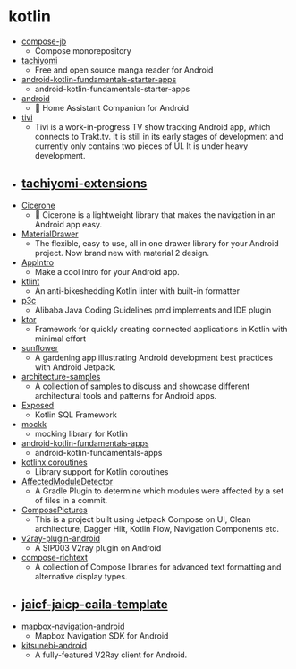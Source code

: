 # kotlin
- [compose-jb](https://github.com/JetBrains/compose-jb)
  - Compose monorepository
- [tachiyomi](https://github.com/inorichi/tachiyomi)
  - Free and open source manga reader for Android
- [android-kotlin-fundamentals-starter-apps](https://github.com/google-developer-training/android-kotlin-fundamentals-starter-apps)
  - android-kotlin-fundamentals-starter-apps
- [android](https://github.com/home-assistant/android)
  - 📱 Home Assistant Companion for Android
- [tivi](https://github.com/chrisbanes/tivi)
  - Tivi is a work-in-progress TV show tracking Android app, which connects to Trakt.tv. It is still in its early stages of development and currently only contains two pieces of UI. It is under heavy development.
- [tachiyomi-extensions](https://github.com/inorichi/tachiyomi-extensions)
  - 
- [Cicerone](https://github.com/terrakok/Cicerone)
  - 🚦 Cicerone is a lightweight library that makes the navigation in an Android app easy.
- [MaterialDrawer](https://github.com/mikepenz/MaterialDrawer)
  - The flexible, easy to use, all in one drawer library for your Android project. Now brand new with material 2 design.
- [AppIntro](https://github.com/AppIntro/AppIntro)
  - Make a cool intro for your Android app.
- [ktlint](https://github.com/pinterest/ktlint)
  - An anti-bikeshedding Kotlin linter with built-in formatter
- [p3c](https://github.com/alibaba/p3c)
  - Alibaba Java Coding Guidelines pmd implements and IDE plugin
- [ktor](https://github.com/ktorio/ktor)
  - Framework for quickly creating connected applications in Kotlin with minimal effort
- [sunflower](https://github.com/android/sunflower)
  - A gardening app illustrating Android development best practices with Android Jetpack.
- [architecture-samples](https://github.com/android/architecture-samples)
  - A collection of samples to discuss and showcase different architectural tools and patterns for Android apps.
- [Exposed](https://github.com/JetBrains/Exposed)
  - Kotlin SQL Framework
- [mockk](https://github.com/mockk/mockk)
  - mocking library for Kotlin
- [android-kotlin-fundamentals-apps](https://github.com/google-developer-training/android-kotlin-fundamentals-apps)
  - android-kotlin-fundamentals-apps
- [kotlinx.coroutines](https://github.com/Kotlin/kotlinx.coroutines)
  - Library support for Kotlin coroutines
- [AffectedModuleDetector](https://github.com/dropbox/AffectedModuleDetector)
  - A Gradle Plugin to determine which modules were affected by a set of files in a commit.
- [ComposePictures](https://github.com/hi-manshu/ComposePictures)
  - This is a project built using Jetpack Compose on UI, Clean architecture, Dagger Hilt, Kotlin Flow, Navigation Components etc.
- [v2ray-plugin-android](https://github.com/shadowsocks/v2ray-plugin-android)
  - A SIP003 V2ray plugin on Android
- [compose-richtext](https://github.com/zach-klippenstein/compose-richtext)
  - A collection of Compose libraries for advanced text formatting and alternative display types.
- [jaicf-jaicp-caila-template](https://github.com/just-ai/jaicf-jaicp-caila-template)
  - 
- [mapbox-navigation-android](https://github.com/mapbox/mapbox-navigation-android)
  - Mapbox Navigation SDK for Android
- [kitsunebi-android](https://github.com/eycorsican/kitsunebi-android)
  - A fully-featured V2Ray client for Android.
